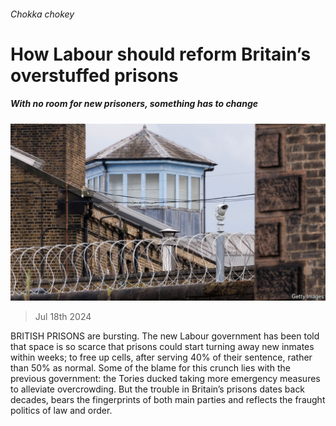 ###### Chokka chokey

# How Labour should reform Britain’s overstuffed prisons 

##### With no room for new prisoners, something has to change 

![image](images/20240720_LDP502.jpg) 

> Jul 18th 2024 

BRITISH PRISONS are bursting. The new Labour government has been told that space is so scarce that prisons could start turning away new inmates within weeks; to free up cells,  after serving 40% of their sentence, rather than 50% as normal. Some of the blame for this crunch lies with the previous government: the Tories ducked taking more emergency measures to alleviate overcrowding. But the trouble in Britain’s prisons dates back decades, bears the fingerprints of both main parties and reflects the fraught politics of law and order. 

